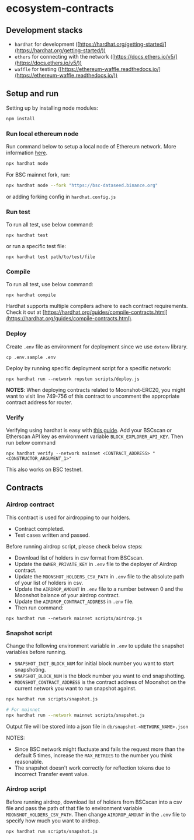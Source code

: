 # ecosystem-contracts
## Development stacks
* `hardhat` for development ([https://hardhat.org/getting-started/](https://hardhat.org/getting-started/))
* `ethers` for connecting with the network ([https://docs.ethers.io/v5/](https://docs.ethers.io/v5/))
* `waffle` for testing ([https://ethereum-waffle.readthedocs.io/](https://ethereum-waffle.readthedocs.io/))

## Setup and run
Setting up by installing node modules:

```bash
npm install
```

### Run local ethereum node
Run command below to setup a local node of Ethereum network. More information [here](https://hardhat.org/hardhat-network/).

```bash
npx hardhat node
```

For BSC mainnet fork, run:

```bash
npx hardhat node --fork "https://bsc-dataseed.binance.org"
```
or adding forking config in `hardhat.config.js`

### Run test
To run all test, use below command:

```
npx hardhat test
```
or run a specific test file:

```
npx hardhat test path/to/test/file
```

### Compile
To run all test, use below command:

```
npx hardhat compile
```
Hardhat supports multiple compilers adhere to each contract requirements. Check it out at [https://hardhat.org/guides/compile-contracts.html](https://hardhat.org/guides/compile-contracts.html).

### Deploy
Create `.env` file as environment for deployment since we use `dotenv` library.

```
cp .env.sample .env
```

Deploy by running specific deployment script for a specific network:

```
npx hardhat run --network ropsten scripts/deploy.js
```

**NOTES**: When deploying contracts related to Moonshot-ERC20, you might want to visit line 749-756 of this contract to uncomment the appropriate contract address for router.

### Verify
Verifying using hardhat is easy with [this guide](https://www.binance.org/en/blog/verify-with-hardhat/).
Add your BSCscan or Etherscan API key as environment variable `BLOCK_EXPLORER_API_KEY`. Then run below command
```
npx hardhat verify --network mainnet <CONTRACT_ADDRESS> "<CONSTRUCTOR_ARGUMENT_1>"
```
This also works on BSC testnet.

## Contracts
### Airdrop contract
This contract is used for airdropping to our holders.
- Contract completed.
- Test cases written and passed.

Before running airdrop script, please check below steps:
- Download list of holders in csv format from BSCscan.
- Update the `OWNER_PRIVATE_KEY` in `.env` file to the deployer of Airdrop contract.
- Update the `MOONSHOT_HOLDERS_CSV_PATH` in `.env` file to the absolute path of your list of holders in csv.
- Update the `AIRDROP_AMOUNT` in `.env` file to a number between 0 and the Moonshot balance of your airdrop contract.
- Update the `AIRDROP_CONTRACT_ADDRESS` in `.env` file.
- Then run command:

```
npx hardhat run --network mainnet scripts/airdrop.js
```

### Snapshot script
Change the following environment variable in `.env` to update the snapshot variables before running.
- `SNAPSHOT_INIT_BLOCK_NUM` for initial block number you want to start snapshoting.
- `SNAPSHOT_BLOCK_NUM` is the block number you want to end snapshotting.
- `MOONSHOT_CONTRACT_ADDRESS` is the contract address of Moonshot on the current network you want to run snapshot against.

```bash
npx hardhat run scripts/snapshot.js

# For mainnet
npx hardhat run --network mainnet scripts/snapshot.js
```

Output file will be stored into a json file in `db/snapshot-<NETWORK_NAME>.json`

NOTES:
- Since BSC network might fluctuate and fails the request more than the default 5 times, increase the `MAX_RETRIES` to the number you think reasonable.
- The snapshot doesn't work correctly for reflection tokens due to incorrect Transfer event value.

### Airdrop script
Before running airdrop, download list of holders from BSCscan into a csv file and pass the path of that file to environment variable `MOONSHOT_HOLDERS_CSV_PATH`.
Then change `AIRDROP_AMOUNT` in the `.env` file to specify how much you want to airdrop.

```bash
npx hardhat run scripts/snapshot.js
```
